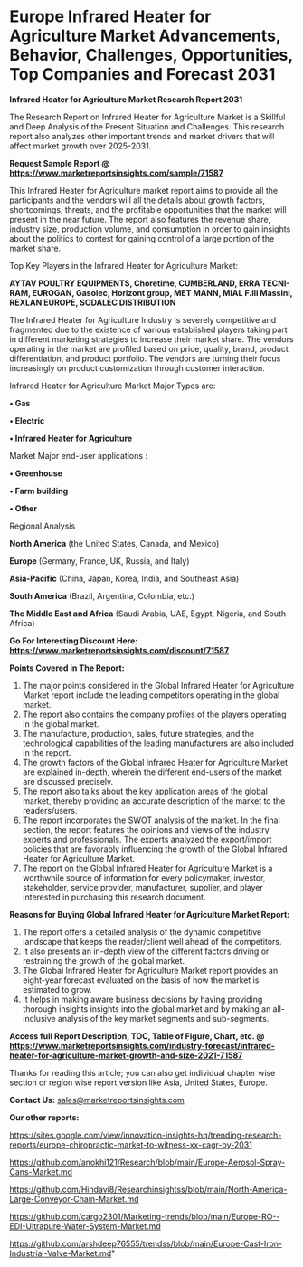 # Europe Infrared Heater for Agriculture Market Advancements, Behavior, Challenges, Opportunities, Top Companies and Forecast 2031

<strong>Infrared Heater for Agriculture Market Research Report 2031</strong>

The Research Report on Infrared Heater for Agriculture Market is a Skillful and Deep Analysis of the Present Situation and Challenges. This research report also analyzes other important trends and market drivers that will affect market growth over 2025-2031.

<strong>Request Sample Report @ <a href=https://www.marketreportsinsights.com/sample/71587>https://www.marketreportsinsights.com/sample/71587</a></strong>

This Infrared Heater for Agriculture market report aims to provide all the participants and the vendors will all the details about growth factors, shortcomings, threats, and the profitable opportunities that the market will present in the near future. The report also features the revenue share, industry size, production volume, and consumption in order to gain insights about the politics to contest for gaining control of a large portion of the market share.

Top Key Players in the Infrared Heater for Agriculture Market:

<strong>AYTAV POULTRY EQUIPMENTS, Choretime, CUMBERLAND, ERRA TECNI-RAM, EUROGAN, Gasolec, Horizont group, MET MANN, MIAL F.lli Massini, REXLAN EUROPE, SODALEC DISTRIBUTION</strong>

The Infrared Heater for Agriculture Industry is severely competitive and fragmented due to the existence of various established players taking part in different marketing strategies to increase their market share. The vendors operating in the market are profiled based on price, quality, brand, product differentiation, and product portfolio. The vendors are turning their focus increasingly on product customization through customer interaction.

Infrared Heater for Agriculture Market Major Types are:

<strong>• Gas

• Electric

• Infrared Heater for Agriculture</strong>

Market Major end-user applications :

<strong>• Greenhouse

• Farm building

• Other</strong>

Regional Analysis

</u><strong><b>North America</b></strong> (the United States, Canada, and Mexico)

<strong><b>Europe </b></strong>(Germany, France, UK, Russia, and Italy)

<strong><b>Asia-Pacific</b></strong> (China, Japan, Korea, India, and Southeast Asia)

<strong><b>South America</b></strong> (Brazil, Argentina, Colombia, etc.)

<strong><b>The Middle East and Africa</b></strong> (Saudi Arabia, UAE, Egypt, Nigeria, and South Africa)

<strong>Go For Interesting Discount Here: <a href=https://www.marketreportsinsights.com/discount/71587>https://www.marketreportsinsights.com/discount/71587</a></strong>

<strong>Points Covered in The Report:</strong>
<ol>
  <li>The major points considered in the Global Infrared Heater for Agriculture Market report include the leading competitors operating in the global market.</li>
  <li>The report also contains the company profiles of the players operating in the global market.</li>
  <li>The manufacture, production, sales, future strategies, and the technological capabilities of the leading manufacturers are also included in the report.</li>
  <li>The growth factors of the Global Infrared Heater for Agriculture Market are explained in-depth, wherein the different end-users of the market are discussed precisely.</li>
  <li>The report also talks about the key application areas of the global market, thereby providing an accurate description of the market to the readers/users.</li>
  <li>The report incorporates the SWOT analysis of the market. In the final section, the report features the opinions and views of the industry experts and professionals. The experts analyzed the export/import policies that are favorably influencing the growth of the Global Infrared Heater for Agriculture Market.</li>
  <li>The report on the Global Infrared Heater for Agriculture Market is a worthwhile source of information for every policymaker, investor, stakeholder, service provider, manufacturer, supplier, and player interested in purchasing this research document.</li>
</ol>
<strong>Reasons for Buying Global Infrared Heater for Agriculture Market Report:</strong>

<ol>
  <li>The report offers a detailed analysis of the dynamic competitive landscape that keeps the reader/client well ahead of the competitors.</li>
  <li>It also presents an in-depth view of the different factors driving or restraining the growth of the global market.</li>
  <li>The Global Infrared Heater for Agriculture Market report provides an eight-year forecast evaluated on the basis of how the market is estimated to grow.</li>
  <li>It helps in making aware business decisions by having providing thorough insights insights into the global market and by making an all-inclusive analysis of the key market segments and sub-segments.</li>
</ol>
<strong>Access full Report Description, TOC, Table of Figure, Chart, etc. @ <a href=https://www.marketreportsinsights.com/industry-forecast/infrared-heater-for-agriculture-market-growth-and-size-2021-71587>https://www.marketreportsinsights.com/industry-forecast/infrared-heater-for-agriculture-market-growth-and-size-2021-71587</a></strong>


Thanks for reading this article; you can also get individual chapter wise section or region wise report version like Asia, United States, Europe.

<strong>Contact Us:</strong>
sales@marketreportsinsights.com

<strong>Our other reports:</strong>

<a href=https://sites.google.com/view/innovation-insights-hq/trending-research-reports/europe-chiropractic-market-to-witness-xx-cagr-by-2031>https://sites.google.com/view/innovation-insights-hq/trending-research-reports/europe-chiropractic-market-to-witness-xx-cagr-by-2031</a>

<a href=https://github.com/anokhi121/Research/blob/main/Europe-Aerosol-Spray-Cans-Market.md>https://github.com/anokhi121/Research/blob/main/Europe-Aerosol-Spray-Cans-Market.md</a>

<a href=https://github.com/Hindavi8/Researchinsightss/blob/main/North-America-Large-Conveyor-Chain-Market.md>https://github.com/Hindavi8/Researchinsightss/blob/main/North-America-Large-Conveyor-Chain-Market.md</a>

<a href=https://github.com/cargo2301/Marketing-trends/blob/main/Europe-RO--EDI-Ultrapure-Water-System-Market.md>https://github.com/cargo2301/Marketing-trends/blob/main/Europe-RO--EDI-Ultrapure-Water-System-Market.md</a>

<a href=https://github.com/arshdeep76555/trendss/blob/main/Europe-Cast-Iron-Industrial-Valve-Market.md>https://github.com/arshdeep76555/trendss/blob/main/Europe-Cast-Iron-Industrial-Valve-Market.md</a>"
